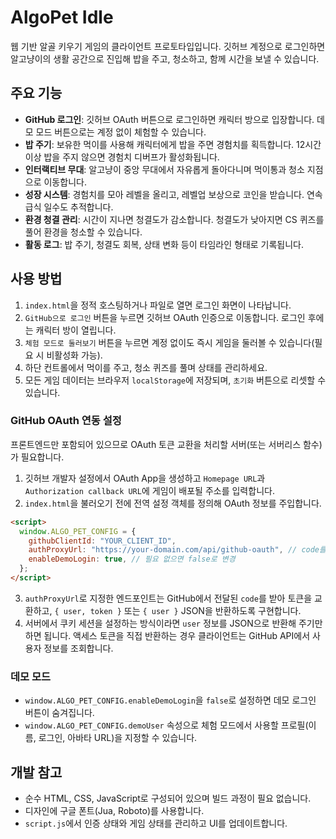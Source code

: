 # AlgoPet Idle

웹 기반 알골 키우기 게임의 클라이언트 프로토타입입니다. 깃허브 계정으로 로그인하면 알고냥이의 생활 공간으로 진입해 밥을 주고, 청소하고, 함께 시간을 보낼 수 있습니다.

## 주요 기능

- **GitHub 로그인**: 깃허브 OAuth 버튼으로 로그인하면 캐릭터 방으로 입장합니다. 데모 모드 버튼으로는 계정 없이 체험할 수 있습니다.
- **밥 주기**: 보유한 먹이를 사용해 캐릭터에게 밥을 주면 경험치를 획득합니다. 12시간 이상 밥을 주지 않으면 경험치 디버프가 활성화됩니다.
- **인터랙티브 무대**: 알고냥이 중앙 무대에서 자유롭게 돌아다니며 먹이통과 청소 지점으로 이동합니다.
- **성장 시스템**: 경험치를 모아 레벨을 올리고, 레벨업 보상으로 코인을 받습니다. 연속 급식 일수도 추적합니다.
- **환경 청결 관리**: 시간이 지나면 청결도가 감소합니다. 청결도가 낮아지면 CS 퀴즈를 풀어 환경을 청소할 수 있습니다.
- **활동 로그**: 밥 주기, 청결도 회복, 상태 변화 등이 타임라인 형태로 기록됩니다.

## 사용 방법

1. `index.html`을 정적 호스팅하거나 파일로 열면 로그인 화면이 나타납니다.
2. `GitHub으로 로그인` 버튼을 누르면 깃허브 OAuth 인증으로 이동합니다. 로그인 후에는 캐릭터 방이 열립니다.
3. `체험 모드로 둘러보기` 버튼을 누르면 계정 없이도 즉시 게임을 둘러볼 수 있습니다(필요 시 비활성화 가능).
4. 하단 컨트롤에서 먹이를 주고, 청소 퀴즈를 풀며 상태를 관리하세요.
5. 모든 게임 데이터는 브라우저 `localStorage`에 저장되며, `초기화` 버튼으로 리셋할 수 있습니다.

### GitHub OAuth 연동 설정

프론트엔드만 포함되어 있으므로 OAuth 토큰 교환을 처리할 서버(또는 서버리스 함수)가 필요합니다.

1. 깃허브 개발자 설정에서 OAuth App을 생성하고 `Homepage URL`과 `Authorization callback URL`에 게임이 배포될 주소를 입력합니다.
2. `index.html`을 불러오기 전에 전역 설정 객체를 정의해 OAuth 정보를 주입합니다.

```html
<script>
  window.ALGO_PET_CONFIG = {
    githubClientId: "YOUR_CLIENT_ID",
    authProxyUrl: "https://your-domain.com/api/github-oauth", // code를 access token이나 세션으로 교환해주는 엔드포인트
    enableDemoLogin: true, // 필요 없으면 false로 변경
  };
</script>
```

3. `authProxyUrl`로 지정한 엔드포인트는 GitHub에서 전달된 `code`를 받아 토큰을 교환하고, `{ user, token }` 또는 `{ user }` JSON을 반환하도록 구현합니다.
4. 서버에서 쿠키 세션을 설정하는 방식이라면 `user` 정보를 JSON으로 반환해 주기만 하면 됩니다. 액세스 토큰을 직접 반환하는 경우 클라이언트는 GitHub API에서 사용자 정보를 조회합니다.

### 데모 모드

- `window.ALGO_PET_CONFIG.enableDemoLogin`을 `false`로 설정하면 데모 로그인 버튼이 숨겨집니다.
- `window.ALGO_PET_CONFIG.demoUser` 속성으로 체험 모드에서 사용할 프로필(이름, 로그인, 아바타 URL)을 지정할 수 있습니다.

## 개발 참고

- 순수 HTML, CSS, JavaScript로 구성되어 있으며 빌드 과정이 필요 없습니다.
- 디자인에 구글 폰트(Jua, Roboto)를 사용합니다.
- `script.js`에서 인증 상태와 게임 상태를 관리하고 UI를 업데이트합니다.
